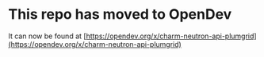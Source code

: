 # This repo has moved to OpenDev

It can now be found at [https://opendev.org/x/charm-neutron-api-plumgrid](https://opendev.org/x/charm-neutron-api-plumgrid)

